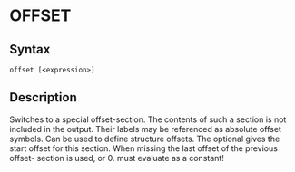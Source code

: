 # OFFSET

## Syntax
```assembly
offset [<expression>]
```

## Description
Switches to a special offset-section.
The contents of such a section is not included in the output. Their labels may be referenced as absolute offset symbols. Can be used to define structure offsets. The optional <expression> gives the start offset for this section. When missing the last offset of the previous offset- section is used, or 0. <expression> must evaluate as a constant!
